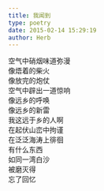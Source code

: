```yaml
---  
title: 我闻到  
type: poetry  
date: 2015-02-14 15:29:19  
author: Herb    
---    
```

空气中硝烟味道弥漫    
像焐着的柴火    
像放完的炮仗    
空气中辟出一道惊响    
像远乡的呼唤    
像远乡的新雷    
我这远于乡的人啊    
在起伏山峦中拘谨    
在泛泛海涛上徘徊    
有什么东西    
如同一湾白沙    
被磨灭得    
忘了回忆  
